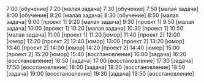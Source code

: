 7:00 [обучение]
7:20 [малая задача]
7:30 [обучение]
7:50 [малая задача]
8:00 [обучение]
8:20 [малая задача]
8:30 [обучение]
8:50 [малая задача]
9:00 [проект 1]
9:20 [малая задача]
9:30 [проект 1]
9:50 [малая задача]
10:00 [проект 1]
10:20 [малая задача]
10:30 [проект 1]
10:50 [малая задача]
11:00 [проект 1]
11:20 [юмор]
11:40 [проект 2]
12:00 [юмор]
12:20 [проект 2]
12:40 [юмор]
13:00 [проект 2]
13:20 [юмор]
13:40 [проект 2]
14:00 [юмор]
14:20 [проект 2]
14:40 [юмор]
15:00 [проект 2]
15:20 [юмор]
15:40 [восстановление]
16:00 [задача]
16:20 [восстановление]
16:50 [задача]
17:00 [восстановление]
17:30 [задача]
17:50 [восстановление]
18:00 [задача]
18:20 [восстановление]
18:50 [задача]
19:00 [восстановление]
19:30 [задача]
19:50 [восстановление]